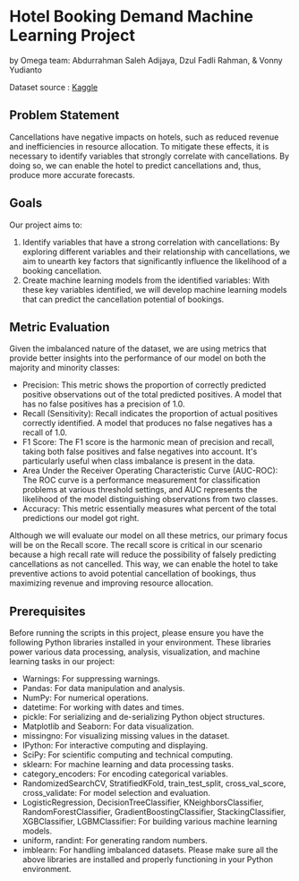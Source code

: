 # Hotel Booking Demand Machine Learning Project
by Omega team: Abdurrahman Saleh Adijaya, Dzul Fadli Rahman, & Vonny Yudianto

Dataset source : [Kaggle](https://www.kaggle.com/datasets/jessemostipak/hotel-booking-demand?datasetId=511638&sortBy=voteCount)

## Problem Statement
Cancellations have negative impacts on hotels, such as reduced revenue and inefficiencies in resource allocation. To mitigate these effects, it is necessary to identify variables that strongly correlate with cancellations. By doing so, we can enable the hotel to predict cancellations and, thus, produce more accurate forecasts.

## Goals
Our project aims to:
1. Identify variables that have a strong correlation with cancellations: By exploring different variables and their relationship with cancellations, we aim to unearth key factors that significantly influence the likelihood of a booking cancellation.
2. Create machine learning models from the identified variables: With these key variables identified, we will develop machine learning models that can predict the cancellation potential of bookings.

## Metric Evaluation
Given the imbalanced nature of the dataset, we are using metrics that provide better insights into the performance of our model on both the majority and minority classes:
- Precision: This metric shows the proportion of correctly predicted positive observations out of the total predicted positives. A model that has no false positives has a precision of 1.0.
- Recall (Sensitivity): Recall indicates the proportion of actual positives correctly identified. A model that produces no false negatives has a recall of 1.0.
- F1 Score: The F1 score is the harmonic mean of precision and recall, taking both false positives and false negatives into account. It's particularly useful when class imbalance is present in the data.
- Area Under the Receiver Operating Characteristic Curve (AUC-ROC): The ROC curve is a performance measurement for classification problems at various threshold settings, and AUC represents the likelihood of the model distinguishing observations from two classes.
- Accuracy: This metric essentially measures what percent of the total predictions our model got right.

Although we will evaluate our model on all these metrics, our primary focus will be on the Recall score. The recall score is critical in our scenario because a high recall rate will reduce the possibility of falsely predicting cancellations as not cancelled. This way, we can enable the hotel to take preventive actions to avoid potential cancellation of bookings, thus maximizing revenue and improving resource allocation.

## Prerequisites
Before running the scripts in this project, please ensure you have the following Python libraries installed in your environment. These libraries power various data processing, analysis, visualization, and machine learning tasks in our project:

- Warnings: For suppressing warnings.
- Pandas: For data manipulation and analysis.
- NumPy: For numerical operations.
- datetime: For working with dates and times.
- pickle: For serializing and de-serializing Python object structures.
- Matplotlib and Seaborn: For data visualization.
- missingno: For visualizing missing values in the dataset.
- IPython: For interactive computing and displaying.
- SciPy: For scientific computing and technical computing.
- sklearn: For machine learning and data processing tasks.
- category_encoders: For encoding categorical variables.
- RandomizedSearchCV, StratifiedKFold, train_test_split, cross_val_score, cross_validate: For model selection and evaluation.
- LogisticRegression, DecisionTreeClassifier, KNeighborsClassifier, RandomForestClassifier, GradientBoostingClassifier, StackingClassifier, XGBClassifier, LGBMClassifier: For building various machine learning models.
- uniform, randint: For generating random numbers.
- imblearn: For handling imbalanced datasets.
Please make sure all the above libraries are installed and properly functioning in your Python environment.
